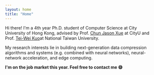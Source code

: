 ```yaml
---
layout: home
title: "Home"
---
```


Hi there! I'm a 4th year Ph.D. student of Computer Science at City University of Hong Kong, advised by Prof. [Chun Jason Xue](https://www.cs.cityu.edu.hk/~jasonxue/) at CityU and  Prof. [Tei-Wei Kuo](https://scholar.google.com/citations?user=gBuHlIQAAAAJ&hl=zh-CN)at National Taiwan University. 

My research interests lie in building next-generation data compression algorithms and systems (e.g. combined with neural networks), neural-network acceleration, and edge computing.

**I'm on the job market this year. Feel free to contact me &#128516;**
